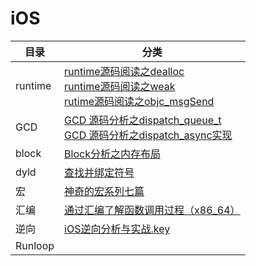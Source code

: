 # iOS

| 目录    | 分类                                                         |
| ------- | ------------------------------------------------------------ |
| runtime | [runtime源码阅读之dealloc](https://github.com/mobileblog2021/iOS/tree/main/rutime/runtime%E6%BA%90%E7%A0%81%E9%98%85%E8%AF%BB%E4%B9%8Bdealloc) <br> [runtime源码阅读之weak](https://github.com/mobileblog2021/iOS/tree/main/rutime/runtime%E6%BA%90%E7%A0%81%E9%98%85%E8%AF%BB%E4%B9%8Bweak) <br>  [rutime源码阅读之objc_msgSend](https://github.com/mobileblog2021/iOS/tree/main/rutime/rutime%E6%BA%90%E7%A0%81%E9%98%85%E8%AF%BB%E4%B9%8Bobjc_msgSend) |
| GCD     | [GCD 源码分析之dispatch_queue_t](https://github.com/mobileblog2021/iOS/blob/main/GCD/GCD%20%E6%BA%90%E7%A0%81%E5%88%86%E6%9E%90%E4%B9%8Bdispatch_queue_t(%E4%BA%8C).md)  <br> [GCD 源码分析之dispatch_async实现](https://github.com/mobileblog2021/iOS/blob/main/GCD/GCD%20%E6%BA%90%E7%A0%81%E5%88%86%E6%9E%90%E4%B9%8Bdispatch_async%E5%AE%9E%E7%8E%B0(%E4%B8%89).md) |
| block   | [Block分析之内存布局](https://github.com/mobileblog2021/iOS/blob/main/block/Block%E5%88%86%E6%9E%90%E4%B9%8B%E5%86%85%E5%AD%98%E5%B8%83%E5%B1%80(%E4%B8%80).md) |
| dyld    | [查找并绑定符号](https://github.com/mobileblog2021/iOS/blob/main/dyld/%E6%9F%A5%E6%89%BE%E5%B9%B6%E7%BB%91%E5%AE%9A%E7%AC%A6%E5%8F%B7.md) |
| 宏      | [神奇的宏系列七篇](https://github.com/mobileblog2021/iOS/tree/main/%E5%AE%8F%EF%BC%88macros%EF%BC%89) |
| 汇编    | [通过汇编了解函数调用过程（x86_64）](https://github.com/mobileblog2021/iOS/blob/main/%E6%B1%87%E7%BC%96/%E9%80%9A%E8%BF%87%E6%B1%87%E7%BC%96%E4%BA%86%E8%A7%A3%E5%87%BD%E6%95%B0%E8%B0%83%E7%94%A8%E8%BF%87%E7%A8%8B%EF%BC%88x86_64%EF%BC%89.md) |
|  逆向    |    [iOS逆向分析与实战.key](https://github.com/mobileblog2021/iOS/blob/main/%E9%80%86%E5%90%91/iOS%E9%80%86%E5%90%91%E5%88%86%E6%9E%90%E4%B8%8E%E5%AE%9E%E6%88%98.key)|
|  Runloop   |   |
